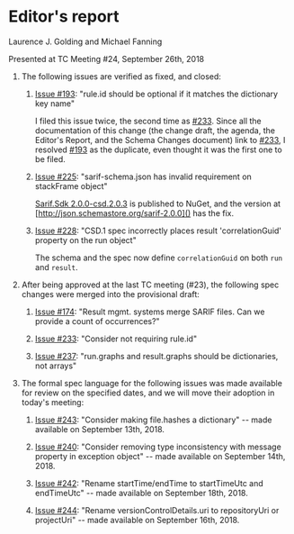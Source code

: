 # Editor's report

Laurence J. Golding and Michael Fanning

Presented at TC Meeting #24, September 26th, 2018

1. The following issues are verified as fixed, and closed:

    1. [Issue #193](https://github.com/oasis-tcs/sarif-spec/issues/193): "rule.id should be optional if it matches the dictionary key name"

        I filed this issue twice, the second time as [#233](https://github.com/oasis-tcs/sarif-spec/issues/233). Since all the documentation of this change (the change draft, the agenda, the Editor's Report, and the Schema Changes document) link to [#233](https://github.com/oasis-tcs/sarif-spec/issues/233), I resolved [#193](https://github.com/oasis-tcs/sarif-spec/issues/193) as the duplicate, even thought it was the first one to be filed.

    1. [Issue #225](https://github.com/oasis-tcs/sarif-spec/issues/225): "sarif-schema.json has invalid requirement on stackFrame object"

        [Sarif.Sdk 2.0.0-csd.2.0.3](https://www.nuget.org/packages/Sarif.Sdk/2.0.0-csd.1.0.3) is published to NuGet, and the version at [http://json.schemastore.org/sarif-2.0.0]() has the fix.

    1. [Issue #228](https://github.com/oasis-tcs/sarif-spec/issues/228): "CSD.1 spec incorrectly places result 'correlationGuid' property on the run object"

        The schema and the spec now define `correlationGuid` on both `run` and `result`.

1. After being approved at the last TC meeting (#23), the following spec changes were merged into the provisional draft:

    1. [Issue #174](https://github.com/oasis-tcs/sarif-spec/issues/174): "Result mgmt. systems merge SARIF files. Can we provide a count of occurrences?"

    1. [Issue #233](https://github.com/oasis-tcs/sarif-spec/issues/233): "Consider not requiring rule.id"

    1. [Issue #237](https://github.com/oasis-tcs/sarif-spec/issues/237): "run.graphs and result.graphs should be dictionaries, not arrays"

1. The formal spec language for the following issues was made available for review on the specified dates, and we will move their adoption in today's meeting:

    1. [Issue #243](https://github.com/oasis-tcs/sarif-spec/issues/243): "Consider making file.hashes a dictionary" -- made available on September 13th, 2018.

    1. [Issue #240](https://github.com/oasis-tcs/sarif-spec/issues/240): "Consider removing type inconsistency with message property in exception object" -- made available on September 14th, 2018.

    1. [Issue #242](https://github.com/oasis-tcs/sarif-spec/issues/242): "Rename startTime/endTime to startTimeUtc and endTimeUtc" -- made available on September 18th, 2018.

    1. [Issue #244](https://github.com/oasis-tcs/sarif-spec/issues/244): "Rename versionControlDetails.uri to repositoryUri or projectUri" -- made available on September 16th, 2018.